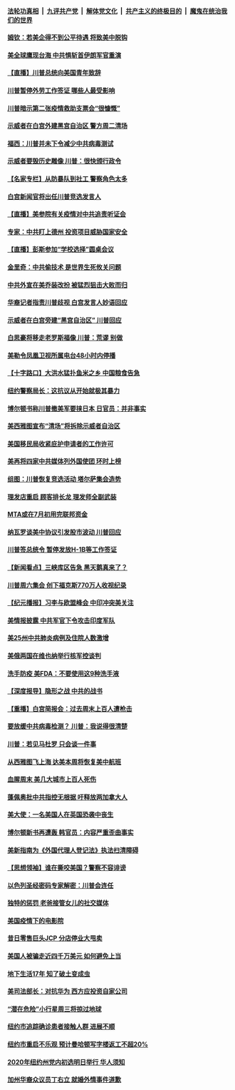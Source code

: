 

####  [法轮功真相](../../../../basic/blob/master/README.md?t=06240902) &nbsp;|&nbsp; [九评共产党](../../../../9ping.md/blob/master/README.md?t=06240902) &nbsp;|&nbsp; [解体党文化](../../../../jtdwh.md/blob/master/README.md?t=06240902)  &nbsp;|&nbsp; [共产主义的终极目的](../../../../gczydzjmd.md/blob/master/README.md?t=06240902) &nbsp;|&nbsp; [魔鬼在统治我们的世界](../../../../mgztzwmdsj.md/blob/master/README.md?t=06240902) 

#### [姆钦：若美企得不到公平待遇 将致美中脱钩](../pages/nsc412/n12207735.md?t=06240902) 

#### [美全球鹰现台海 中共惧斩首伊朗军官重演](../pages/nsc412/n12207763.md?t=06240902) 

#### [【直播】川普总统向美国青年致辞](../pages/nsc412/n12207619.md?t=06240902) 

#### [川普暂停外劳工作签证 哪些人最受影响](../pages/nsc412/n12207785.md?t=06240902) 

#### [川普暗示第二张疫情救助支票会“很慷慨”](../pages/nsc412/n12207767.md?t=06240902) 

#### [示威者在白宫外建黑宫自治区 警方周二清场](../pages/nsc412/n12207719.md?t=06240902) 

#### [福西：川普并未下令减少中共病毒测试](../pages/nsc412/n12207515.md?t=06240902) 

#### [示威者要毁历史雕像 川普：很快颁行政令](../pages/nsc412/n12207491.md?t=06240902) 

#### [【名家专栏】从防暴队到社工 警察角色太多](../pages/nsc412/n12206746.md?t=06240902) 

#### [白宫新闻官将出任川普竞选发言人](../pages/nsc412/n12207502.md?t=06240902) 

#### [【直播】美参院有关疫情对中共追责听证会](../pages/nsc412/n12207370.md?t=06240902) 

#### [专家：中共盯上德州 投资项目威胁国家安全](../pages/nsc412/n12207441.md?t=06240902) 

#### [【直播】彭斯参加“学校选择”圆桌会议](../pages/nsc412/n12207136.md?t=06240902) 

#### [金里奇：中共偷技术 是世界生死攸关问题](../pages/nsc412/n12207082.md?t=06240902) 

#### [中共外宣在美乔装改扮 被猛烈狙击大败而归](../pages/nsc412/n12207048.md?t=06240902) 

#### [华裔记者指责川普歧视 白宫发言人妙语回应](../pages/nsc412/n12206915.md?t=06240902) 

#### [示威者在白宫旁建“黑宫自治区” 川普回应](../pages/nsc412/n12206641.md?t=06240902) 

#### [白思豪将移走老罗斯福像 川普：荒谬 别做](../pages/nsc412/n12205759.md?t=06240902) 

#### [美勒令凤凰卫视所属电台48小时内停播](../pages/nsc412/n12205664.md?t=06240902) 

#### [【十字路口】大洪水猛扑鱼米之乡 中国粮食告急](../pages/nsc412/n12205567.md?t=06240902) 

#### [纽约警察局长：这抗议从开始就极其暴力](../pages/nsc412/n12205750.md?t=06240902) 

#### [博尔顿书称川普撤美军要挟日本 日官员：并非事实](../pages/nsc412/n12206543.md?t=06240902) 

#### [美西雅图宣布“清场”将拆除示威者自治区](../pages/nsc412/n12206432.md?t=06240902) 

#### [美国移民局收紧庇护申请者的工作许可](../pages/nsc412/n12206240.md?t=06240902) 

#### [美再将四家中共媒体列外国使团 环时上榜](../pages/nsc412/n12205059.md?t=06240902) 

#### [组图：川普恢复竞选活动 塔尔萨集会造势](../pages/nsc412/n12204200.md?t=06240902) 

#### [理发店重启 顾客排长龙 理发师全副武装](../pages/nsc412/n12205742.md?t=06240902) 

#### [MTA或在7月初用完联邦资金](../pages/nsc412/n12205756.md?t=06240902) 

#### [纳瓦罗谈美中协议引发股市波动 川普回应](../pages/nsc412/n12205543.md?t=06240902) 

#### [川普签总统令 暂停发放H-1B等工作签证](../pages/nsc412/n12205286.md?t=06240902) 

#### [【新闻看点】三峡库区告急 黑天鹅真来了？](../pages/nsc412/n12205008.md?t=06240902) 

#### [川普周六集会 创下福克斯770万人收视纪录](../pages/nsc412/n12205358.md?t=06240902) 

#### [【纪元播报】习李与欧盟峰会 中印冲突美关注](../pages/nsc412/n12205264.md?t=06240902) 

#### [美情报披露 中共军官下令攻击印度军队](../pages/nsc412/n12205206.md?t=06240902) 

#### [美25州中共肺炎病例及住院人数激增](../pages/nsc412/n12204895.md?t=06240902) 

#### [美俄两国在维也纳举行核军控谈判](../pages/nsc412/n12205020.md?t=06240902) 

#### [洗手防疫 美FDA：不要使用这9种洗手液](../pages/nsc412/n12204896.md?t=06240902) 

#### [【深度报导】隐形之战 中共的战书](../pages/nsc412/n12200980.md?t=06240902) 

#### [【重播】白宫简报会：过去周末上百人遭枪击](../pages/nsc412/n12204458.md?t=06240902) 

#### [要放缓中共病毒检测？ 川普：我说得很清楚](../pages/nsc412/n12204784.md?t=06240902) 

#### [川普：若见马杜罗 只会谈一件事](../pages/nsc412/n12204747.md?t=06240902) 

#### [从西雅图飞上海 达美本周将恢复美中航班](../pages/nsc412/n12204640.md?t=06240902) 

#### [血腥周末 美几大城市上百人死伤](../pages/nsc412/n12204490.md?t=06240902) 

#### [蓬佩奥批中共指控无根据 吁释放两加拿大人](../pages/nsc412/n12204564.md?t=06240902) 

#### [美大使：一名美国人在英国恐袭中丧生](../pages/nsc412/n12204415.md?t=06240902) 

#### [博尔顿新书再遭轰 韩官员：内容严重歪曲事实](../pages/nsc412/n12204194.md?t=06240902) 

#### [美新指南为《外国代理人登记法》执法扫清障碍](../pages/nsc412/n12203013.md?t=06240902) 

#### [【思想领袖】谁在撕咬美国？警察不容诽谤](../pages/nsc412/n12201992.md?t=06240902) 

#### [以色列圣经密码专家解密：川普会连任](../pages/nsc412/n12203622.md?t=06240902) 

#### [独特的惩罚  老爸接管女儿的社交媒体](../pages/nsc412/n12202897.md?t=06240902) 

#### [美国疫情下的电影院](../pages/nsc412/n12202867.md?t=06240902) 

#### [昔日零售巨头JCP 分店停业大甩卖](../pages/nsc412/n12202922.md?t=06240902) 

#### [美国人被骗走近四千万美元 如何避免上当](../pages/nsc412/n12202930.md?t=06240902) 

#### [地下生活17年 知了破土变成虫](../pages/nsc412/n12202962.md?t=06240902) 

#### [美司法部长：对抗华为 西方应投资自家公司](../pages/nsc412/n12203386.md?t=06240902) 

#### [“潜在危险”小行星周三将掠过地球](../pages/nsc412/n12202747.md?t=06240902) 

#### [纽约市追踪确诊患者接触人群  进展不顺](../pages/nsc412/n12203018.md?t=06240902) 

#### [纽约市重启不乐观 预计曼哈顿写字楼返工不超20%](../pages/nsc412/n12203023.md?t=06240902) 

#### [2020年纽约州党内初选明日举行 华人须知](../pages/nsc412/n12203026.md?t=06240902) 

#### [加州华裔众议员丁右立    就婚外情事件道歉](../pages/nsc412/n12203179.md?t=06240902) 

